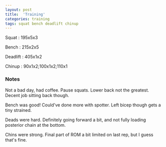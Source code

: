 ```yaml
---
layout: post
title:  'Training'
categories: training
tags: squat bench deadlift chinup
---
```


Squat       :   195x5x3

Bench       :   215x2x5

Deadlift    :   405x1x2

Chinup      :   90x1x2;100x1x2;110x1

### Notes

Not a bad day, had coffee. Pause squats. Lower back not the greatest. Decent job sitting
back though.

Bench was good! Could've done more with spotter. Left bicep though gets a tiny strained.

Deads were hard. Definitely going forward a bit, and not fully loading posterior chain at
the bottom.

Chins were strong. Final part of ROM a bit limited on last rep, but I guess that's fine.
